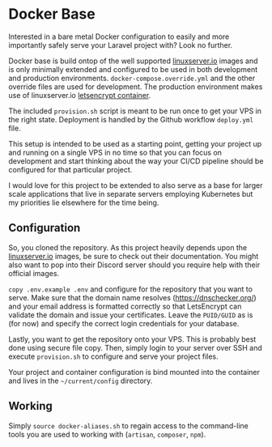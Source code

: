# Docker Base
Interested in a bare metal Docker configuration to easily and more importantly safely serve your Laravel project with? Look no further.

Docker base is build ontop of the well supported [linuxserver.io](https://linuxserver.io) images and is only minimally extended and configured to be used in both development and production environments. `docker-compose.override.yml` and the other override files are used for development. The production environment makes use of linuxserver.io [letsencrypt container](https://github.com/linuxserver/docker-letsencrypt).

The included `provision.sh` script is meant to be run once to get your VPS in the right state. Deployment is handled by the Github workflow `deploy.yml` file.

This setup is intended to be used as a starting point, getting your project up and running on a single VPS in no time so that you can focus on development and start thinking about the way your CI/CD pipeline should be configured for that particular project.

I would love for this project to be extended to also serve as a base for larger scale applications that live in separate servers employing Kubernetes but my priorities lie elsewhere for the time being.

## Configuration

So, you cloned the repository. As this project heavily depends upon the [linuxserver.io](https://linuxserver.io) images, be sure to check out their documentation. You might also want to pop into their Discord server should you require help with their official images.

`copy .env.example .env` and configure for the repository that you want to serve. Make sure that the domain name resolves (https://dnschecker.org/) and your email address is formatted correctly so that LetsEncrypt can validate the domain and issue your certificates. Leave the `PUID/GUID` as is (for now) and specify the correct login credentials for your database.

Lastly, you want to get the repository onto your VPS. This is probably best done using secure file copy. Then, simply login to your server over SSH and execute `provision.sh` to configure and serve your project files.

Your project and container configuration is bind mounted into the container and lives in the `~/current/config` directory.

## Working

Simply `source docker-aliases.sh` to regain access to the command-line tools you are used to working with (`artisan`, `composer`, `npm`).
